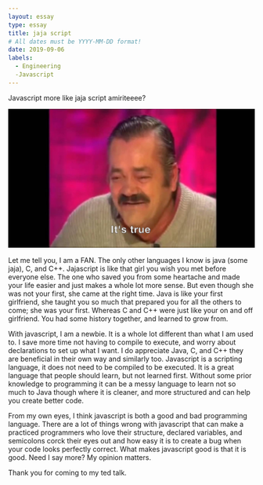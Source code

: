 ```yaml
---
layout: essay
type: essay
title: jaja script
# All dates must be YYYY-MM-DD format!
date: 2019-09-06
labels:
  - Engineering
  -Javascript
---
```



Javascript more like jaja script amiriteeee? 


<img class="ui tiny right spaced image" src="../images/haha.jpg">


Let me tell you, I am a FAN. The only other languages I know is java (some jaja), C, and C++. Jajascript is like that girl you wish you met before everyone else. The one who saved you from some heartache and made your life easier and just makes a whole lot more sense. But even though she was not your first, she came at the right time. Java is like your first girlfriend, she taught you so much that prepared you for all the others to come; she was your first.  Whereas C and C++ were just like your on and off girlfriend. You had some history together, and learned to grow from. 

With javascript, I am a newbie. It is a whole lot different than what I am used to. I save more time not having to compile to execute, and worry about declarations to set up what I want. I do appreciate Java, C, and C++ they are beneficial in their own way and similarly too. Javascript is a scripting language, it does not need to be compiled to be executed. It is a great language that people should learn, but not learned first. Without some prior knowledge to programming it can be a messy language to learn not so much to Java though where it is cleaner, and more structured and can help you create better code. 

From my own eyes, I think javascript is both a good and bad programming language. There are a lot of things wrong with javascript that can make a practiced programmers who love their structure, declared variables, and semicolons corck their eyes out and how easy it is to create a bug when your code looks perfectly correct. What makes javascript good is that it is good. Need I say more? My opinion matters.


Thank you for coming to my ted talk. 
